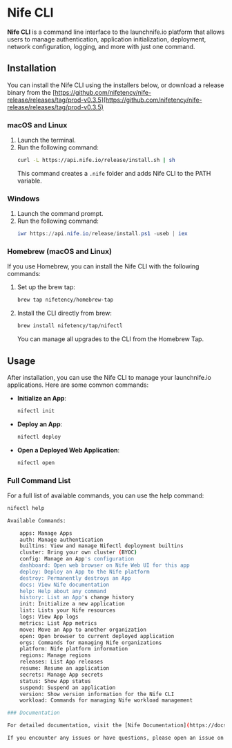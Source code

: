 # Nife CLI

**Nife CLI** is a command line interface to the launchnife.io platform that allows users to manage authentication, application initialization, deployment, network configuration, logging, and more with just one command.

## Installation

You can install the Nife CLI using the installers below, or download a release binary from the [https://github.com/nifetency/nife-release/releases/tag/prod-v0.3.5](https://github.com/nifetency/nife-release/releases/tag/prod-v0.3.5)

### macOS and Linux

1. Launch the terminal.
2. Run the following command:
    ```sh
    curl -L https://api.nife.io/release/install.sh | sh
    ```
    This command creates a `.nife` folder and adds Nife CLI to the PATH variable.

### Windows

1. Launch the command prompt.
2. Run the following command:
    ```powershell
    iwr https://api.nife.io/release/install.ps1 -useb | iex
    ```

### Homebrew (macOS and Linux)

If you use Homebrew, you can install the Nife CLI with the following commands:

1. Set up the brew tap:
    ```sh
    brew tap nifetency/homebrew-tap
    ```
2. Install the CLI directly from brew:
    ```sh
    brew install nifetency/tap/nifectl
    ```
    You can manage all upgrades to the CLI from the Homebrew Tap.

## Usage

After installation, you can use the Nife CLI to manage your launchnife.io applications. Here are some common commands:

- **Initialize an App**:
    ```sh
    nifectl init
    ```
- **Deploy an App**:
    ```sh
    nifectl deploy
    ```
- **Open a Deployed Web Application**:
    ```sh
    nifectl open
    ````

### Full Command List

For a full list of available commands, you can use the help command:
```sh
nifectl help

Available Commands:

    apps: Manage Apps
    auth: Manage authentication
    builtins: View and manage Nifectl deployment builtins
    cluster: Bring your own cluster (BYOC)
    config: Manage an App's configuration
    dashboard: Open web browser on Nife Web UI for this app
    deploy: Deploy an App to the Nife platform
    destroy: Permanently destroys an App
    docs: View Nife documentation
    help: Help about any command
    history: List an App's change history
    init: Initialize a new application
    list: Lists your Nife resources
    logs: View App logs
    metrics: List App metrics
    move: Move an App to another organization
    open: Open browser to current deployed application
    orgs: Commands for managing Nife organizations
    platform: Nife platform information
    regions: Manage regions
    releases: List App releases
    resume: Resume an application
    secrets: Manage App secrets
    status: Show App status
    suspend: Suspend an application
    version: Show version information for the Nife CLI
    workload: Commands for managing Nife workload management

### Documentation

For detailed documentation, visit the [Nife Documentation](https://docs.nife.io/docs/CLI/help) .

If you encounter any issues or have questions, please open an issue on the GitHub issues page or contact our support team at hello@nife.io.
